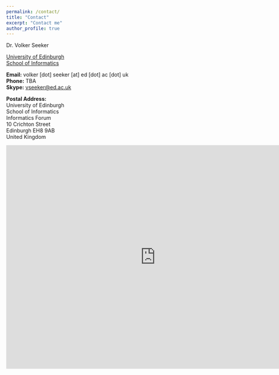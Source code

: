 ```yaml
---
permalink: /contact/
title: "Contact"
excerpt: "Contact me"
author_profile: true
---
```


Dr. Volker Seeker

[University of Edinburgh](http://www.ed.ac.uk/)  
[School of Informatics](http://www.ed.ac.uk/informatics/)

**Email:** volker [dot] seeker [at] ed [dot] ac [dot] uk  
**Phone:** TBA  
**Skype:** vseeker@ed.ac.uk  

**Postal Address:**  
University of Edinburgh    
School of Informatics  
Informatics Forum  
10 Crichton Street  
Edinburgh EH8 9AB  
United Kingdom  

<iframe src="https://calendar.google.com/calendar/embed?title=Academic%20Calendar&amp;mode=WEEK&amp;height=600&amp;wkst=2&amp;bgcolor=%23ffffff&amp;src=um2rthq5f65h34s0ol3hhqidck%40group.calendar.google.com&amp;color=%23333333&amp;ctz=Europe%2FLondon" style="border-width:0" width="800" height="600" frameborder="0" scrolling="no"></iframe>
